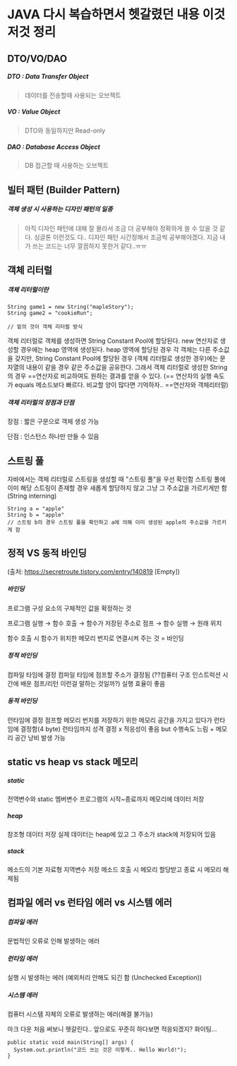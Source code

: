 JAVA 다시 복습하면서 헷갈렸던 내용 이것저것 정리
=================================================

DTO/VO/DAO
-------------

##### DTO : Data Transfer Object

>데이터를 전송할때 사용되는 오브젝트

##### VO : Value Object

>DTO와 동일하지만 Read-only

##### DAO : Database Access Object

>DB 접근할 때 사용하는 오브젝트



빌터 패턴 (Builder Pattern)
---------------------------

##### 객체 생성 시 사용하는 디자인 패턴의 일종

>아직 디자인 패턴에 대해 잘 몰라서 조금 더 공부해야 정확하게 쓸 수 있을 것 같다.
>싱글톤 이런것도 다.. 디자인 패턴 시간정해서 조금씩 공부해야겠다. 지금 내가 쓰는 코드는 너무 깔끔하지 못한거 같다..ㅠㅠ




객체 리터럴
-----------

##### 객체 리터럴이란

```
String game1 = new String("mapleStory");
String game2 = "cookieRun";

// 밑의 것이 객체 리터럴 방식
```

객체 리터럴로 객체를 생성하면 String Constant Pool에 할당된다.
new 연산자로 생성할 경우에는 heap 영역에 생성된다.
heap 영역에 할당된 경우 각 객체는 다른 주소값을 갖지만,
String Constant Pool에 할당된 경우 (객체 리터럴로 생성한 경우)에는 문자열의 내용이 같을 경우 같은 주소값을 공유한다.
그래서 객체 리터럴로 생성한 String의 경우 ==연산자로 비교하여도 원하는 결과를 얻을 수 있다.
(== 연산자의 실행 속도가 equals 메소드보다 빠르다. 비교할 양이 많다면 기억하자.. ==연산자와 객체리터럴)

##### 객체 리터럴의 장점과 단점

장점 : 짧은 구문으로 객체 생성 가능

단점 : 인스턴스 하나만 만들 수 있음

스트링 풀
---------

자바에서는 객체 리터럴로 스트링을 생성할 때 "스트링 풀"을 우선 확인함
스트링 풀에 이미 해당 스트링이 존재할 경우 새롭게 할당하지 않고 그냥 그 주소값을 가르키게만 함
(String interning)
```
String a = "apple"
String b = "apple"
// 스트링 b의 경우 스트링 풀을 확인하고 a에 의해 이미 생성된 apple의 주소값을 가르키게 함
```

정적 VS 동적 바인딩 
-------------------

(출처: https://secretroute.tistory.com/entry/140819 [Empty])

##### 바인딩

프로그램 구성 요소의 구체적인 값을 확정하는 것

프로그램 실행 → 함수 호출 → 함수가 저장된 주소로 점프 → 함수 실행 → 원래 위치

함수 호출 시 함수가 위치한 메모리 번지로 연결시켜 주는 것 = 바인딩



##### 정적 바인딩

컴파일 타임에 결정
컴파일 타임에 점프할 주소가 결정됨 (??컴퓨터 구조 인스트럭션 시간에 배운 점프/리턴 이런걸 말하는 것일까?)
실행 효율이 좋음

##### 동적 바인딩

런타임에 결정
점프할 메모리 번지를 저장하기 위한 메모리 공간을 가지고 있다가 런타임에 결정함(4 byte)
런타임까지 성격 결정 x 적응성이 좋음
but 수행속도 느림 + 메모리 공간 낭비 발생 가능


static vs heap vs stack 메모리
------------------------------
##### static

전역변수와 static 멤버변수
프로그램의 시작~종료까지 메모리에 데이터 저장 

##### heap

참조형 데이터 저장
실제 데이터는 heap에 있고 그 주소가 stack에 저장되어 있음

##### stack

메소드의 기본 자료형 지역변수 저장
메소드 호출 시 메모리 할당받고 종료 시 메모리 해제됨


컴파일 에러 vs 런타임 에러 vs 시스템 에러
------------------------------------------
##### 컴파일 에러

문법적인 오류로 인해 발생하는 에러

##### 런타임 에러

실행 시 발생하는 에러
(예외처리 안해도 되긴 함 (Unchecked Exception))

##### 시스템 에러

컴퓨터 시스템 자체의 오류로 발생하는 에러(해결 불가능)








마크 다운 처음 써보니 헷갈린다..
앞으로도 꾸준히 하다보면 적응되겠지?
화이팅...

```
public static void main(String[] args) {
  System.out.println("코드 쓰는 것은 이렇게.. Hello World!");
}
```
